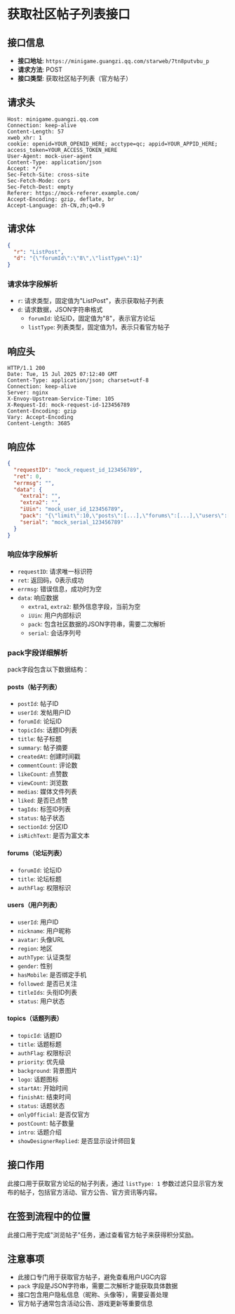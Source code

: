 # 获取社区帖子列表接口

## 接口信息

- **接口地址**: `https://minigame.guangzi.qq.com/starweb/7tn8putvbu_p`
- **请求方法**: POST
- **接口类型**: 获取社区帖子列表（官方帖子）

## 请求头

```
Host: minigame.guangzi.qq.com
Connection: keep-alive
Content-Length: 57
xweb_xhr: 1
cookie: openid=YOUR_OPENID_HERE; acctype=qc; appid=YOUR_APPID_HERE; access_token=YOUR_ACCESS_TOKEN_HERE
User-Agent: mock-user-agent
Content-Type: application/json
Accept: */*
Sec-Fetch-Site: cross-site
Sec-Fetch-Mode: cors
Sec-Fetch-Dest: empty
Referer: https://mock-referer.example.com/
Accept-Encoding: gzip, deflate, br
Accept-Language: zh-CN,zh;q=0.9
```

## 请求体

```json
{
  "r": "ListPost",
  "d": "{\"forumId\":\"8\",\"listType\":1}"
}
```

### 请求体字段解析

- `r`: 请求类型，固定值为"ListPost"，表示获取帖子列表
- `d`: 请求数据，JSON字符串格式
  - `forumId`: 论坛ID，固定值为"8"，表示官方论坛
  - `listType`: 列表类型，固定值为1，表示只看官方帖子

## 响应头

```
HTTP/1.1 200
Date: Tue, 15 Jul 2025 07:12:40 GMT
Content-Type: application/json; charset=utf-8
Connection: keep-alive
Server: nginx
X-Envoy-Upstream-Service-Time: 105
X-Request-Id: mock-request-id-123456789
Content-Encoding: gzip
Vary: Accept-Encoding
Content-Length: 3685
```

## 响应体

```json
{
  "requestID": "mock_request_id_123456789",
  "ret": 0,
  "errmsg": "",
  "data": {
    "extra1": "",
    "extra2": "",
    "iUin": "mock_user_id_123456789",
    "pack": "{\"limit\":10,\"posts\":[...],\"forums\":[...],\"users\":[...],\"topics\":[...],\"total\":\"10\",\"lastId\":\"mock_last_id_123\",\"tags\":[],\"reqId\":\"mock_req_id_123456789\"}",
    "serial": "mock_serial_123456789"
  }
}
```

### 响应体字段解析

- `requestID`: 请求唯一标识符
- `ret`: 返回码，0表示成功
- `errmsg`: 错误信息，成功时为空
- `data`: 响应数据
  - `extra1`, `extra2`: 额外信息字段，当前为空
  - `iUin`: 用户内部标识
  - `pack`: 包含社区数据的JSON字符串，需要二次解析
  - `serial`: 会话序列号

### pack字段详细解析

pack字段包含以下数据结构：

#### posts（帖子列表）
- `postId`: 帖子ID
- `userId`: 发帖用户ID
- `forumId`: 论坛ID
- `topicIds`: 话题ID列表
- `title`: 帖子标题
- `summary`: 帖子摘要
- `createdAt`: 创建时间戳
- `commentCount`: 评论数
- `likeCount`: 点赞数
- `viewCount`: 浏览数
- `medias`: 媒体文件列表
- `liked`: 是否已点赞
- `tagIds`: 标签ID列表
- `status`: 帖子状态
- `sectionId`: 分区ID
- `isRichText`: 是否为富文本

#### forums（论坛列表）
- `forumId`: 论坛ID
- `title`: 论坛标题
- `authFlag`: 权限标识

#### users（用户列表）
- `userId`: 用户ID
- `nickname`: 用户昵称
- `avatar`: 头像URL
- `region`: 地区
- `authType`: 认证类型
- `gender`: 性别
- `hasMobile`: 是否绑定手机
- `followed`: 是否已关注
- `titleIds`: 头衔ID列表
- `status`: 用户状态

#### topics（话题列表）
- `topicId`: 话题ID
- `title`: 话题标题
- `authFlag`: 权限标识
- `priority`: 优先级
- `background`: 背景图片
- `logo`: 话题图标
- `startAt`: 开始时间
- `finishAt`: 结束时间
- `status`: 话题状态
- `onlyOfficial`: 是否仅官方
- `postCount`: 帖子数量
- `intro`: 话题介绍
- `showDesignerReplied`: 是否显示设计师回复

## 接口作用

此接口用于获取官方论坛的帖子列表，通过 `listType: 1` 参数过滤只显示官方发布的帖子，包括官方活动、官方公告、官方资讯等内容。

## 在签到流程中的位置

此接口用于完成"浏览帖子"任务，通过查看官方帖子来获得积分奖励。

## 注意事项

- 此接口专门用于获取官方帖子，避免查看用户UGC内容
- `pack` 字段是JSON字符串，需要二次解析才能获取具体数据
- 接口包含用户隐私信息（昵称、头像等），需要妥善处理
- 官方帖子通常包含活动公告、游戏更新等重要信息 